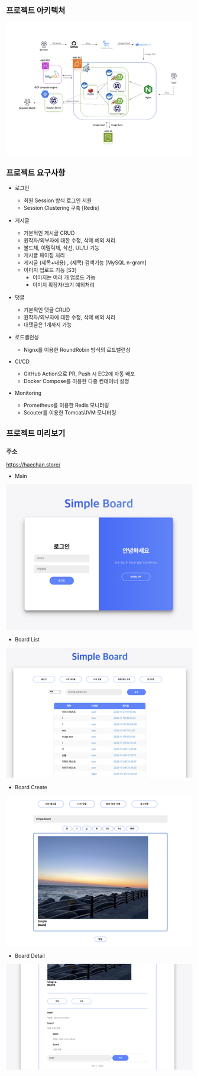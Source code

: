 ## 프로젝트 아키텍처

![pja.png](mdimg%2Fpja.png)

## 프로젝트 요구사항

- 로그인
    - 회원 Session 방식 로그인 지원
    - Session Clustering 구축 [Redis]

- 게시글
    - 기본적인 게시글 CRUD
    - 원작자/외부자에 대한 수정, 삭제 예외 처리
    - 볼드체, 이텔릭체, 삭선, UL/LI 기능
    - 게시글 페이징 처리
    - 게시글 (제목+내용) , (제목) 검색기능 [MySQL n-gram]
    - 이미지 업로드 기능 [S3]
        - 이미지는 여러 개 업로드 가능
        - 이미지 확장자/크기 예외처리

- 댓글
    - 기본적인 댓글 CRUD
    - 원작자/외부자에 대한 수정, 삭제 예외 처리
    - 대댓글은 1개까지 가능

- 로드밸런싱
    - Nignx를 이용한 RoundRobin 방식의 로드밸런싱

- CI/CD
    - GitHub Action으로 PR, Push 시 EC2에 자동 배포
    - Docker Compose를 이용한 다중 컨테이너 설정

- Monitoring
    - Prometheus를 이용한 Redis 모니터링
    - Scouter를 이용한 Tomcat/JVM 모니터링

## 프로젝트 미리보기

### 주소

https://haechan.store/

- Main

![main.png](mdimg%2Fmain.png)

- Board List

![boardList.png](mdimg%2FboardList.png)

- Board Create

![boardDetail.png](mdimg%2FboardDetail.png)

- Board Detail

![boardComment.png](mdimg%2FboardComment.png)